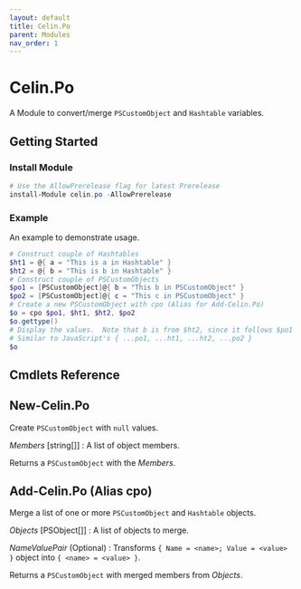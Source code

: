 ```yaml
---
layout: default
title: Celin.Po
parent: Modules
nav_order: 1
---
```


# Celin.Po

A Module to convert/merge `PSCustomObject` and `Hashtable` variables.

## Getting Started

### Install Module

```powershell
# Use the AllowPrerelease flag for latest Prerelease
install-Module celin.po -AllowPrerelease
```

### Example

An example to demonstrate usage.

```powershell
# Construct couple of Hashtables
$ht1 = @{ a = "This is a in Hashtable" }
$ht2 = @{ b = "This is b in Hashtable" }
# Construct couple of PSCustomObjects
$po1 = [PSCustomObject]@{ b = "This b in PSCustomObject" }
$po2 = [PSCustomObject]@{ c = "This c in PSCustomObject" }
# Create a new PSCustomObject with cpo (Alias for Add-Celin.Po)
$o = cpo $po1, $ht1, $ht2, $po2
$o.gettype()
# Display the values.  Note that b is from $ht2, since it follows $po1
# Similar to JavaScript's { ...po1, ...ht1, ...ht2, ...po2 }
$o
```

## Cmdlets Reference

## New-Celin.Po

Create `PSCustomObject` with `null` values.

_Members_ [string[]]
: A list of object members.

Returns a `PSCustomObject` with the _Members_.

## Add-Celin.Po (Alias cpo)

Merge a list of one or more `PSCustomObject` and `Hashtable` objects.

_Objects_ [PSObject[]]
: A list of objects to merge.

_NameValuePair_ (Optional)
: Transforms `{ Name = <name>; Value = <value> }` object into `{ <name> = <value> }`.

Returns a `PSCustomObject` with merged members from _Objects_.
